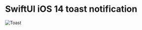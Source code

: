 # SwiftUI iOS 14 toast notification

![Toast](https://user-images.githubusercontent.com/110813/102691949-2e48cc00-41de-11eb-8209-5e54ed45b1c7.png)
